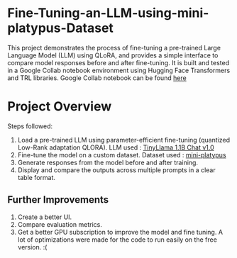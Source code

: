 # Fine-Tuning-an-LLM-using-mini-platypus-Dataset
This project demonstrates the process of fine-tuning a pre-trained Large Language Model (LLM) using QLoRA, and provides a simple interface to compare model responses before and after fine-tuning. It is built and tested in a Google Collab notebook environment using Hugging Face Transformers and  TRL libraries. Google Collab notebook can be found [here](https://colab.research.google.com/drive/1lKfJovB2zhcnSuQWWrVJGHxc4m71uX2D?usp=sharing) 

# Project Overview
Steps followed:
1. Load a pre-trained LLM using parameter-efficient fine-tuning (quantized Low-Rank adaptation QLORA). LLM used : [TinyLlama 1.1B Chat v1.0](https://huggingface.co/TinyLlama/TinyLlama-1.1B-Chat-v1.0)
2. Fine-tune the model on a custom dataset. Dataset used : [mini-platypus](https://huggingface.co/datasets/mlabonne/mini-platypus)
3. Generate responses from the model before and after training.
4. Display and compare the outputs across multiple prompts in a clear table format.

## Further Improvements 
1. Create a better UI.
2. Compare evaluation metrics.
3. Get a better GPU subscription to improve the model and fine tuning. A lot of optimizations were made for the code to run easily on the free version. :(

